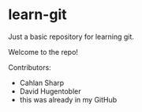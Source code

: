 learn-git
=========

Just a basic repository for learning git.

Welcome to the repo!

Contributors:
* Cahlan Sharp
* David Hugentobler
* this was already in my GitHub